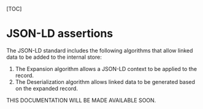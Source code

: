 [TOC]

# JSON-LD assertions

The JSON-LD standard includes the following algorithms that allow linked data to be added to the internal store:

1. The Expansion algorithm allows a JSON-LD context to be applied to the record.
2. The Deserialization algorithm allows linked data to be generated based on the expanded record.

THIS DOCUMENTATION WILL BE MADE AVAILABLE SOON.
